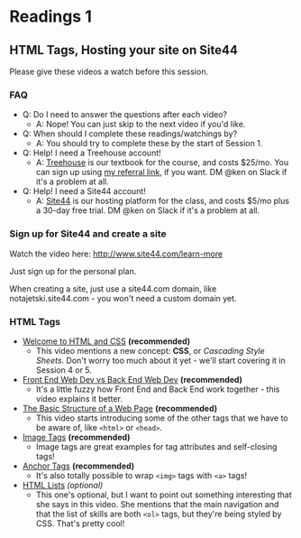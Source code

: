 # Readings 1

## HTML Tags, Hosting your site on Site44

Please give these videos a watch before this session.

### FAQ

-   Q: Do I need to answer the questions after each video?
    -   A: Nope! You can just skip to the next video if you'd like.
-   Q: When should I complete these readings/watchings by?
    -   A: You should try to complete these by the start of Session 1.
-   Q: Help! I need a Treehouse account!
    -   A: [Treehouse](https://teamtreehouse.com/) is our textbook for the course, and costs $25/mo. You can sign up using [my referral link](http://referrals.trhou.se/kenhoff2), if you want. DM @ken on Slack if it's a problem at all.
-   Q: Help! I need a Site44 account!
    -   A: [Site44](http://www.site44.com/) is our hosting platform for the class, and costs $5/mo plus a 30-day free trial. DM @ken on Slack if it's a problem at all.

### Sign up for Site44 and create a site

Watch the video here: <http://www.site44.com/learn-more>

Just sign up for the personal plan.

When creating a site, just use a site44.com domain, like notajetski.site44.com - you won't need a custom domain yet.

### HTML Tags

-   [Welcome to HTML and CSS](https://teamtreehouse.com/library/introduction-to-html-and-css/-getting-familiar-with-html-and-css/welcome-to-html-and-css) **(recommended)**
    -   This video mentions a new concept: **CSS**, or _Cascading Style Sheets_. Don't worry too much about it yet - we'll start covering it in Session 4 or 5.
-   [Front End Web Dev vs Back End Web Dev](https://teamtreehouse.com/library/introduction-to-html-and-css/-getting-familiar-with-html-and-css/html-css-and-web-development) **(recommended)**
    -   It's a little fuzzy how Front End and Back End work together - this video explains it better.
-   [The Basic Structure of a Web Page](https://teamtreehouse.com/library/introduction-to-html-and-css/html-the-structural-foundation-of-web-pages-and-applications/the-basic-structure-of-a-web-page) **(recommended)**
    -   This video starts introducing some of the other tags that we have to be aware of, like `<html>` or `<head>`.
-   [Image Tags](https://teamtreehouse.com/library/introduction-to-html-and-css/html-the-structural-foundation-of-web-pages-and-applications/image-tags) **(recommended)**
    -   Image tags are great examples for tag attributes and self-closing tags!
-   [Anchor Tags](https://teamtreehouse.com/library/introduction-to-html-and-css/html-the-structural-foundation-of-web-pages-and-applications/anchor-tags) **(recommended)**
    -   It's also totally possible to wrap `<img>` tags with `<a>` tags!
-   [HTML Lists](https://teamtreehouse.com/library/introduction-to-html-and-css/html-the-structural-foundation-of-web-pages-and-applications/-html-lists) _(optional)_
    -   This one's optional, but I want to point out something interesting that she says in this video. She mentions that the main navigation and that the list of skills are both `<ol>` tags, but they're being styled by CSS. That's pretty cool!
